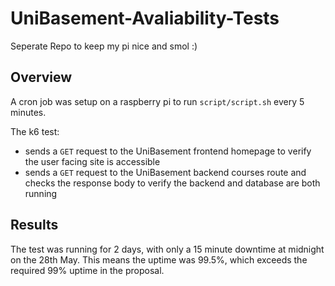 # UniBasement-Avaliability-Tests
Seperate Repo to keep my pi nice and smol :)

## Overview
A cron job was setup on a raspberry pi to run `script/script.sh` every 5 minutes.   

The k6 test:
* sends a `GET` request to the UniBasement frontend homepage to verify the user facing site is accessible
* sends a `GET` request to the UniBasement backend courses route and checks the response body to verify the backend and database are both running


## Results
The test was running for 2 days, with only a 15 minute downtime at midnight on the 28th May. This means the uptime was 99.5%, which exceeds the required 99% uptime in the proposal.
